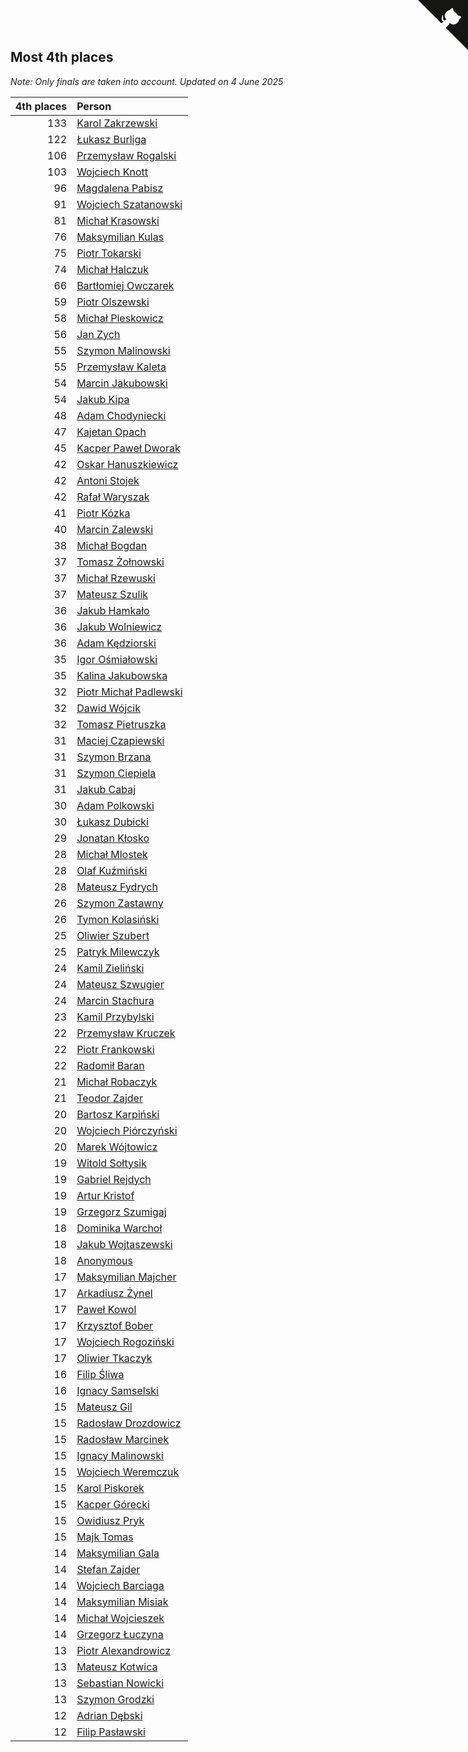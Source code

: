 ## Most 4th places

*Note: Only finals are taken into account.*
*Updated on  4 June 2025*

| 4th places | Person |
| ---: | :--- |
| 133 | [Karol Zakrzewski](https://www.worldcubeassociation.org/persons/2014ZAKR01) |
| 122 | [Łukasz Burliga](https://www.worldcubeassociation.org/persons/2013BURL01) |
| 106 | [Przemysław Rogalski](https://www.worldcubeassociation.org/persons/2013ROGA02) |
| 103 | [Wojciech Knott](https://www.worldcubeassociation.org/persons/2011KNOT01) |
| 96 | [Magdalena Pabisz](https://www.worldcubeassociation.org/persons/2017PABI01) |
| 91 | [Wojciech Szatanowski](https://www.worldcubeassociation.org/persons/2011SZAT01) |
| 81 | [Michał Krasowski](https://www.worldcubeassociation.org/persons/2013KRAS02) |
| 76 | [Maksymilian Kulas](https://www.worldcubeassociation.org/persons/2021KULA02) |
| 75 | [Piotr Tokarski](https://www.worldcubeassociation.org/persons/2013TOKA01) |
| 74 | [Michał Halczuk](https://www.worldcubeassociation.org/persons/2006HALC01) |
| 66 | [Bartłomiej Owczarek](https://www.worldcubeassociation.org/persons/2013OWCZ01) |
| 59 | [Piotr Olszewski](https://www.worldcubeassociation.org/persons/2013OLSZ02) |
| 58 | [Michał Pleskowicz](https://www.worldcubeassociation.org/persons/2009PLES01) |
| 56 | [Jan Zych](https://www.worldcubeassociation.org/persons/2014ZYCH01) |
| 55 | [Szymon Malinowski](https://www.worldcubeassociation.org/persons/2013MALI03) |
| 55 | [Przemysław Kaleta](https://www.worldcubeassociation.org/persons/2012KALE01) |
| 54 | [Marcin Jakubowski](https://www.worldcubeassociation.org/persons/2007JAKU01) |
| 54 | [Jakub Kipa](https://www.worldcubeassociation.org/persons/2010KIPA01) |
| 48 | [Adam Chodyniecki](https://www.worldcubeassociation.org/persons/2017CHOD02) |
| 47 | [Kajetan Opach](https://www.worldcubeassociation.org/persons/2018OPAC01) |
| 45 | [Kacper Paweł Dworak](https://www.worldcubeassociation.org/persons/2020DWOR01) |
| 42 | [Oskar Hanuszkiewicz](https://www.worldcubeassociation.org/persons/2018HANU02) |
| 42 | [Antoni Stojek](https://www.worldcubeassociation.org/persons/2022STOJ03) |
| 42 | [Rafał Waryszak](https://www.worldcubeassociation.org/persons/2013WARY01) |
| 41 | [Piotr Kózka](https://www.worldcubeassociation.org/persons/2005KOZK01) |
| 40 | [Marcin Zalewski](https://www.worldcubeassociation.org/persons/2011ZALE02) |
| 38 | [Michał Bogdan](https://www.worldcubeassociation.org/persons/2012BOGD01) |
| 37 | [Tomasz Żołnowski](https://www.worldcubeassociation.org/persons/2005ZOLN01) |
| 37 | [Michał Rzewuski](https://www.worldcubeassociation.org/persons/2014RZEW01) |
| 37 | [Mateusz Szulik](https://www.worldcubeassociation.org/persons/2017SZUL01) |
| 36 | [Jakub Hamkało](https://www.worldcubeassociation.org/persons/2018HAMK01) |
| 36 | [Jakub Wolniewicz](https://www.worldcubeassociation.org/persons/2012WOLN01) |
| 36 | [Adam Kędziorski](https://www.worldcubeassociation.org/persons/2019KEDZ01) |
| 35 | [Igor Ośmiałowski](https://www.worldcubeassociation.org/persons/2014OMIA01) |
| 35 | [Kalina Jakubowska](https://www.worldcubeassociation.org/persons/2009BRZE01) |
| 32 | [Piotr Michał Padlewski](https://www.worldcubeassociation.org/persons/2008PADL01) |
| 32 | [Dawid Wójcik](https://www.worldcubeassociation.org/persons/2016WOJC04) |
| 32 | [Tomasz Pietruszka](https://www.worldcubeassociation.org/persons/2021PIET01) |
| 31 | [Maciej Czapiewski](https://www.worldcubeassociation.org/persons/2014CZAP01) |
| 31 | [Szymon Brzana](https://www.worldcubeassociation.org/persons/2017BRZA01) |
| 31 | [Szymon Ciepiela](https://www.worldcubeassociation.org/persons/2022CIEP01) |
| 31 | [Jakub Cabaj](https://www.worldcubeassociation.org/persons/2008CABA03) |
| 30 | [Adam Polkowski](https://www.worldcubeassociation.org/persons/2007POLK01) |
| 30 | [Łukasz Dubicki](https://www.worldcubeassociation.org/persons/2018DUBI01) |
| 29 | [Jonatan Kłosko](https://www.worldcubeassociation.org/persons/2013KOSK01) |
| 28 | [Michał Mlostek](https://www.worldcubeassociation.org/persons/2015MLOS01) |
| 28 | [Olaf Kuźmiński](https://www.worldcubeassociation.org/persons/2018KUZM02) |
| 28 | [Mateusz Fydrych](https://www.worldcubeassociation.org/persons/2011FYDR01) |
| 26 | [Szymon Zastawny](https://www.worldcubeassociation.org/persons/2023ZAST01) |
| 26 | [Tymon Kolasiński](https://www.worldcubeassociation.org/persons/2016KOLA02) |
| 25 | [Oliwier Szubert](https://www.worldcubeassociation.org/persons/2022SZUB01) |
| 25 | [Patryk Milewczyk](https://www.worldcubeassociation.org/persons/2014MILE01) |
| 24 | [Kamil Zieliński](https://www.worldcubeassociation.org/persons/2008ZIEL01) |
| 24 | [Mateusz Szwugier](https://www.worldcubeassociation.org/persons/2014SZWU01) |
| 24 | [Marcin Stachura](https://www.worldcubeassociation.org/persons/2011STAC01) |
| 23 | [Kamil Przybylski](https://www.worldcubeassociation.org/persons/2016PRZY01) |
| 22 | [Przemysław Kruczek](https://www.worldcubeassociation.org/persons/2013KRUC01) |
| 22 | [Piotr Frankowski](https://www.worldcubeassociation.org/persons/2006FRAN01) |
| 22 | [Radomił Baran](https://www.worldcubeassociation.org/persons/2020BARA02) |
| 21 | [Michał Robaczyk](https://www.worldcubeassociation.org/persons/2006ROBA01) |
| 21 | [Teodor Zajder](https://www.worldcubeassociation.org/persons/2021ZAJD03) |
| 20 | [Bartosz Karpiński](https://www.worldcubeassociation.org/persons/2019KARP03) |
| 20 | [Wojciech Piórczyński](https://www.worldcubeassociation.org/persons/2021PIOR01) |
| 20 | [Marek Wójtowicz](https://www.worldcubeassociation.org/persons/2008WOJT01) |
| 19 | [Witold Sołtysik](https://www.worldcubeassociation.org/persons/2015SOLT03) |
| 19 | [Gabriel Rejdych](https://www.worldcubeassociation.org/persons/2020REJD01) |
| 19 | [Artur Kristof](https://www.worldcubeassociation.org/persons/2012KRIS12) |
| 19 | [Grzegorz Szumigaj](https://www.worldcubeassociation.org/persons/2013SZUM01) |
| 18 | [Dominika Warchoł](https://www.worldcubeassociation.org/persons/2021WARC01) |
| 18 | [Jakub Wojtaszewski](https://www.worldcubeassociation.org/persons/2013WOJT02) |
| 18 | [Anonymous](https://www.worldcubeassociation.org/persons/2017ANON13) |
| 17 | [Maksymilian Majcher](https://www.worldcubeassociation.org/persons/2011MAJC01) |
| 17 | [Arkadiusz Żynel](https://www.worldcubeassociation.org/persons/2018ZYNE01) |
| 17 | [Paweł Kowol](https://www.worldcubeassociation.org/persons/2011KOWO01) |
| 17 | [Krzysztof Bober](https://www.worldcubeassociation.org/persons/2013BOBE01) |
| 17 | [Wojciech Rogoziński](https://www.worldcubeassociation.org/persons/2019ROGO04) |
| 17 | [Oliwier Tkaczyk](https://www.worldcubeassociation.org/persons/2017TKAC04) |
| 16 | [Filip Śliwa](https://www.worldcubeassociation.org/persons/2022SLIW01) |
| 16 | [Ignacy Samselski](https://www.worldcubeassociation.org/persons/2022SAMS03) |
| 15 | [Mateusz Gil](https://www.worldcubeassociation.org/persons/2013GILM01) |
| 15 | [Radosław Drozdowicz](https://www.worldcubeassociation.org/persons/2012DROZ02) |
| 15 | [Radosław Marcinek](https://www.worldcubeassociation.org/persons/2022MARC05) |
| 15 | [Ignacy Malinowski](https://www.worldcubeassociation.org/persons/2021MALI02) |
| 15 | [Wojciech Weremczuk](https://www.worldcubeassociation.org/persons/2014WERE01) |
| 15 | [Karol Piskorek](https://www.worldcubeassociation.org/persons/2021PISK01) |
| 15 | [Kacper Górecki](https://www.worldcubeassociation.org/persons/2021GORE01) |
| 15 | [Owidiusz Pryk](https://www.worldcubeassociation.org/persons/2008PRYK01) |
| 15 | [Majk Tomas](https://www.worldcubeassociation.org/persons/2022TOMA05) |
| 14 | [Maksymilian Gala](https://www.worldcubeassociation.org/persons/2022GALA01) |
| 14 | [Stefan Zajder](https://www.worldcubeassociation.org/persons/2021ZAJD02) |
| 14 | [Wojciech Barciaga](https://www.worldcubeassociation.org/persons/2013BARC03) |
| 14 | [Maksymilian Misiak](https://www.worldcubeassociation.org/persons/2017MISI01) |
| 14 | [Michał Wojcieszek](https://www.worldcubeassociation.org/persons/2015WOJC02) |
| 14 | [Grzegorz Łuczyna](https://www.worldcubeassociation.org/persons/2005LUCZ01) |
| 13 | [Piotr Alexandrowicz](https://www.worldcubeassociation.org/persons/2007ALEX01) |
| 13 | [Mateusz Kotwica](https://www.worldcubeassociation.org/persons/2016KOTW01) |
| 13 | [Sebastian Nowicki](https://www.worldcubeassociation.org/persons/2014NOWI01) |
| 13 | [Szymon Grodzki](https://www.worldcubeassociation.org/persons/2020GROD01) |
| 12 | [Adrian Dębski](https://www.worldcubeassociation.org/persons/2017DEBS01) |
| 12 | [Filip Pasławski](https://www.worldcubeassociation.org/persons/2013PASA01) |


<a href="https://github.com/maxidragon/wca_statistics_pl" class="github-corner" aria-label="View source on Github"><svg width="80" height="80" viewBox="0 0 250 250" style="fill:#151513; color:#fff; position: absolute; top: 0; border: 0; right: 0;" aria-hidden="true"><path d="M0,0 L115,115 L130,115 L142,142 L250,250 L250,0 Z"></path><path d="M128.3,109.0 C113.8,99.7 119.0,89.6 119.0,89.6 C122.0,82.7 120.5,78.6 120.5,78.6 C119.2,72.0 123.4,76.3 123.4,76.3 C127.3,80.9 125.5,87.3 125.5,87.3 C122.9,97.6 130.6,101.9 134.4,103.2" fill="currentColor" style="transform-origin: 130px 106px;" class="octo-arm"></path><path d="M115.0,115.0 C114.9,115.1 118.7,116.5 119.8,115.4 L133.7,101.6 C136.9,99.2 139.9,98.4 142.2,98.6 C133.8,88.0 127.5,74.4 143.8,58.0 C148.5,53.4 154.0,51.2 159.7,51.0 C160.3,49.4 163.2,43.6 171.4,40.1 C171.4,40.1 176.1,42.5 178.8,56.2 C183.1,58.6 187.2,61.8 190.9,65.4 C194.5,69.0 197.7,73.2 200.1,77.6 C213.8,80.2 216.3,84.9 216.3,84.9 C212.7,93.1 206.9,96.0 205.4,96.6 C205.1,102.4 203.0,107.8 198.3,112.5 C181.9,128.9 168.3,122.5 157.7,114.1 C157.9,116.9 156.7,120.9 152.7,124.9 L141.0,136.5 C139.8,137.7 141.6,141.9 141.8,141.8 Z" fill="currentColor" class="octo-body"></path></svg></a><style>.github-corner:hover .octo-arm{animation:octocat-wave 560ms ease-in-out}@keyframes octocat-wave{0%,100%{transform:rotate(0)}20%,60%{transform:rotate(-25deg)}40%,80%{transform:rotate(10deg)}}@media (max-width:500px){.github-corner:hover .octo-arm{animation:none}.github-corner .octo-arm{animation:octocat-wave 560ms ease-in-out}}</style>
